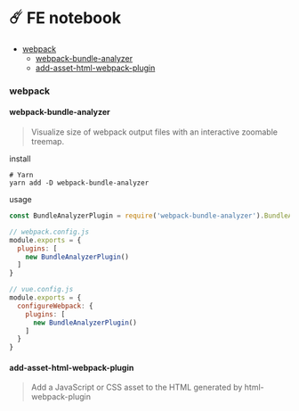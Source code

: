 #  ☄️ FE notebook

- [webpack](#webpack)
	* [webpack-bundle-analyzer](#webpack-bundle-analyzer)
	* [add-asset-html-webpack-plugin](#add-asset-html-webpack-plugin)

### webpack
#### webpack-bundle-analyzer
> Visualize size of webpack output files with an interactive zoomable treemap.
 
install
```shell
# Yarn
yarn add -D webpack-bundle-analyzer
```

usage

```js
const BundleAnalyzerPlugin = require('webpack-bundle-analyzer').BundleAnalyzerPlugin;

// webpack.config.js
module.exports = {
  plugins: [
    new BundleAnalyzerPlugin()
  ]
}

// vue.config.js
module.exports = {
  configureWebpack: {
    plugins: [
      new BundleAnalyzerPlugin()
    ]
  }
}
```

#### add-asset-html-webpack-plugin
> Add a JavaScript or CSS asset to the HTML generated by html-webpack-plugin
